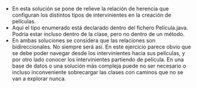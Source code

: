 
* En esta solución se pone de relieve la relación de herencia que configuran los distintos tipos de intervinientes en la creación de películas.
* Aquí el tipo enumerado está declarado dentro del fichero Pelicula.java. Podría estar incluso dentro de la clase, pero no dentro de un método.
* En ambas soluciones se considera que las relaciones son bidireccionales. No siempre será así. En este ejercicio parece obvio que se debe poder navegar desde los intervinientes hacia sus películas, y por otro lado conocer los intervinientes partiendo de película. En una base de datos o una solución más compleja puede no ser necesario o incluso inconveniente sobrecargar las clases con caminos que no se van a explorar nunca.
